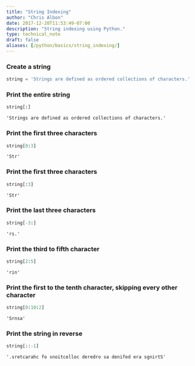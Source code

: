 ```yaml
---
title: "String Indexing"
author: "Chris Albon"
date: 2017-12-20T11:53:49-07:00
description: "String indexing using Python."
type: technical_note
draft: false
aliases: [/python/basics/string_indexing/]
---
```

### Create a string


```python
string = 'Strings are defined as ordered collections of characters.'
```

### Print the entire string


```python
string[:]
```




    'Strings are defined as ordered collections of characters.'



### Print the first three characters


```python
string[0:3]
```




    'Str'



### Print the first three characters


```python
string[:3]
```




    'Str'



### Print the last three characters


```python
string[-3:]
```




    'rs.'



### Print the third to fifth character


```python
string[2:5]
```




    'rin'



### Print the first to the tenth character, skipping every other character


```python
string[0:10:2]
```




    'Srnsa'



### Print the string in reverse


```python
string[::-1]
```




    '.sretcarahc fo snoitcelloc deredro sa denifed era sgnirtS'


